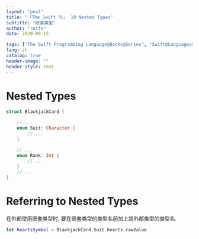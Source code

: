 ```yaml
---
layout: "post"
title: "「The Swift PL」 19 Nested Types"
subtitle: "嵌套类型"
author: "roife"
date: 2020-09-15

tags: ["The Swift Programming Language@Books@Series", "Swift@Languages@Tags"]
lang: zh
catalog: true
header-image: ""
header-style: text
---
```


# Nested Types

```swift
struct BlackjackCard {

    // ...
    enum Suit: Character {
        // ...
    }

    // ...
    enum Rank: Int {
        // ...
    }
    // ...
}
```

# Referring to Nested Types

在外部使用嵌套类型时, 要在嵌套类型的类型名前加上其外部类型的类型名.

```swift
let heartsSymbol = BlackjackCard.Suit.hearts.rawValue
```
